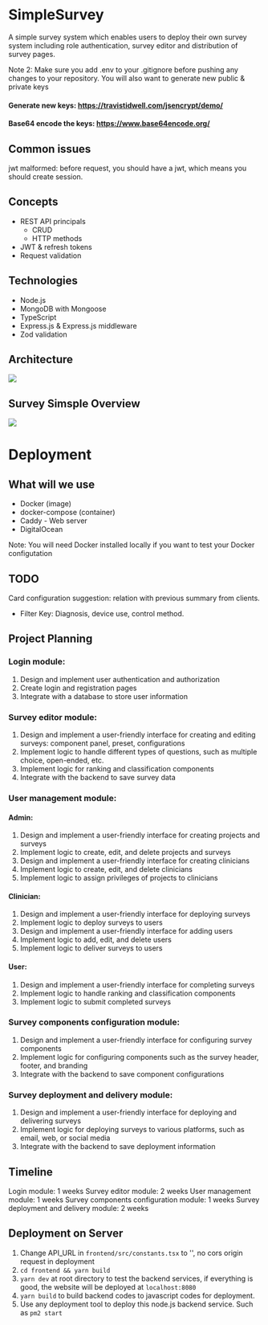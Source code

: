 # SimpleSurvey

A simple survey system which enables users to deploy their own survey system including role authentication, survey editor and distribution of survey pages.

Note 2: Make sure you add .env to your .gitignore before pushing any changes to your repository. You will also want to generate new public & private keys

#### Generate new keys: https://travistidwell.com/jsencrypt/demo/

#### Base64 encode the keys: https://www.base64encode.org/


## Common issues
jwt malformed: before request, you should have a jwt, which means you should create session.

## Concepts
* REST API principals
    * CRUD
    * HTTP methods
* JWT & refresh tokens
* Request validation
## Technologies
* Node.js
* MongoDB with Mongoose
* TypeScript
* Express.js & Express.js middleware
* Zod validation

## Architecture
![](./diagrams/Architecture.drawio.png)


## Survey Simsple Overview
![](./diagrams/simpleSurvey.drawio.png)


# Deployment

## What will we use
* Docker (image)
* docker-compose (container)
* Caddy - Web server
* DigitalOcean

Note: You will need Docker installed locally if you want to test your Docker configutation


## TODO

Card configuration suggestion: relation with previous summary from clients.
- Filter Key: Diagnosis, device use, control method.

## Project Planning

### Login module:
1. Design and implement user authentication and authorization
2. Create login and registration pages
3. Integrate with a database to store user information
### Survey editor module:
1. Design and implement a user-friendly interface for creating and editing surveys: component panel, preset, configurations
2. Implement logic to handle different types of questions, such as multiple choice, open-ended, etc.
3. Implement logic for ranking and classification components
4. Integrate with the backend to save survey data
### User management module:
#### Admin:
1. Design and implement a user-friendly interface for creating projects and surveys
2. Implement logic to create, edit, and delete projects and surveys
3. Design and implement a user-friendly interface for creating clinicians
4. Implement logic to create, edit, and delete clinicians
5. Implement logic to assign privileges of projects to clinicians
#### Clinician:
1. Design and implement a user-friendly interface for deploying surveys
2. Implement logic to deploy surveys to users
3. Design and implement a user-friendly interface for adding users
4. Implement logic to add, edit, and delete users
5. Implement logic to deliver surveys to users
#### User:
1. Design and implement a user-friendly interface for completing surveys
2. Implement logic to handle ranking and classification components
3. Implement logic to submit completed surveys

### Survey components configuration module:
1. Design and implement a user-friendly interface for configuring survey components
2. Implement logic for configuring components such as the survey header, footer, and branding
3. Integrate with the backend to save component configurations
### Survey deployment and delivery module:
1. Design and implement a user-friendly interface for deploying and delivering surveys
2. Implement logic for deploying surveys to various platforms, such as email, web, or social media
3. Integrate with the backend to save deployment information

## Timeline
Login module: 1 weeks
Survey editor module: 2 weeks
User management module: 1 weeks
Survey components configuration module: 1 weeks
Survey deployment and delivery module: 2 weeks


## Deployment on Server
1. Change API_URL in `frontend/src/constants.tsx` to '', no cors origin request in deployment
2. `cd frontend && yarn build`
3. `yarn dev` at root directory to test the backend services, if everything is good, the website will be deployed at `localhost:8080`
4. `yarn build` to build backend codes to javascript codes for deployment.
5. Use any deployment tool to deploy this node.js backend service. Such as `pm2 start`

